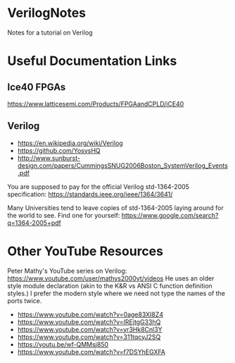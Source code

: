 # VerilogNotes
Notes for a tutorial on Verilog

# Useful Documentation Links

## Ice40 FPGAs

https://www.latticesemi.com/Products/FPGAandCPLD/iCE40

## Verilog

- https://en.wikipedia.org/wiki/Verilog
- https://github.com/YosysHQ
- http://www.sunburst-design.com/papers/CummingsSNUG2006Boston_SystemVerilog_Events.pdf

You are supposed to pay for the official Verilog std-1364-2005 specification: https://standards.ieee.org/ieee/1364/3641/

Many Universities tend to leave copies of std-1364-2005 laying around for the world to see.
Find one for yourself: https://www.google.com/search?q=1364-2005+pdf

# Other YouTube Resources

Peter Mathy's YouTube series on Verilog: https://www.youtube.com/user/mathys2000yt/videos
He uses an older style module declaration (akin to the K&R vs ANSI C function definition styles.)  I prefer the modern style where we need not type the names of the ports twice.

- https://www.youtube.com/watch?v=0age83XI8Z4
- https://www.youtube.com/watch?v=IREjtgG33hQ
- https://www.youtube.com/watch?v=yr3Hk8Cnl3Y
- https://www.youtube.com/watch?v=311tqcyJ2SQ
- https://youtu.be/wf-QMMsj850
- https://www.youtube.com/watch?v=f7DSYhEGXFA
